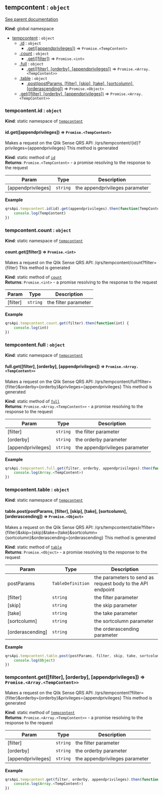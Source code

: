 <a name="tempcontent"></a>
## tempcontent : <code>object</code>
[See parent documentation](qrs.md)

**Kind**: global namespace  

* [tempcontent](#tempcontent) : <code>object</code>
  * [.id](#tempcontent.id) : <code>object</code>
    * [.get([appendprivileges])](#tempcontent.id.get) ⇒ <code>Promise.&lt;TempContent&gt;</code>
  * [.count](#tempcontent.count) : <code>object</code>
    * [.get([filter])](#tempcontent.count.get) ⇒ <code>Promise.&lt;int&gt;</code>
  * [.full](#tempcontent.full) : <code>object</code>
    * [.get([filter], [orderby], [appendprivileges])](#tempcontent.full.get) ⇒ <code>Promise.&lt;Array.&lt;TempContent&gt;&gt;</code>
  * [.table](#tempcontent.table) : <code>object</code>
    * [.post(postParams, [filter], [skip], [take], [sortcolumn], [orderascending])](#tempcontent.table.post) ⇒ <code>Promise.&lt;Object&gt;</code>
  * [.get([filter], [orderby], [appendprivileges])](#tempcontent.get) ⇒ <code>Promise.&lt;Array.&lt;TempContent&gt;&gt;</code>

<a name="tempcontent.id"></a>
### tempcontent.id : <code>object</code>
**Kind**: static namespace of <code>[tempcontent](#tempcontent)</code>  
<a name="tempcontent.id.get"></a>
#### id.get([appendprivileges]) ⇒ <code>Promise.&lt;TempContent&gt;</code>
Makes a request on the Qlik Sense QRS API:
/qrs/tempcontent/{id}?privileges={appendprivileges}
This method is generated

**Kind**: static method of <code>[id](#tempcontent.id)</code>  
**Returns**: <code>Promise.&lt;TempContent&gt;</code> - a promise resolving to the response to the request  

| Param | Type | Description |
| --- | --- | --- |
| [appendprivileges] | <code>string</code> | the appendprivileges parameter |

**Example**  
```javascript
qrsApi.tempcontent.id(id).get(appendprivileges).then(function(TempContent) {
	console.log(TempContent)
})
```
<a name="tempcontent.count"></a>
### tempcontent.count : <code>object</code>
**Kind**: static namespace of <code>[tempcontent](#tempcontent)</code>  
<a name="tempcontent.count.get"></a>
#### count.get([filter]) ⇒ <code>Promise.&lt;int&gt;</code>
Makes a request on the Qlik Sense QRS API:
/qrs/tempcontent/count?filter={filter}
This method is generated

**Kind**: static method of <code>[count](#tempcontent.count)</code>  
**Returns**: <code>Promise.&lt;int&gt;</code> - a promise resolving to the response to the request  

| Param | Type | Description |
| --- | --- | --- |
| [filter] | <code>string</code> | the filter parameter |

**Example**  
```javascript
qrsApi.tempcontent.count.get(filter).then(function(int) {
	console.log(int)
})
```
<a name="tempcontent.full"></a>
### tempcontent.full : <code>object</code>
**Kind**: static namespace of <code>[tempcontent](#tempcontent)</code>  
<a name="tempcontent.full.get"></a>
#### full.get([filter], [orderby], [appendprivileges]) ⇒ <code>Promise.&lt;Array.&lt;TempContent&gt;&gt;</code>
Makes a request on the Qlik Sense QRS API:
/qrs/tempcontent/full?filter={filter}&orderby={orderby}&privileges={appendprivileges}
This method is generated

**Kind**: static method of <code>[full](#tempcontent.full)</code>  
**Returns**: <code>Promise.&lt;Array.&lt;TempContent&gt;&gt;</code> - a promise resolving to the response to the request  

| Param | Type | Description |
| --- | --- | --- |
| [filter] | <code>string</code> | the filter parameter |
| [orderby] | <code>string</code> | the orderby parameter |
| [appendprivileges] | <code>string</code> | the appendprivileges parameter |

**Example**  
```javascript
qrsApi.tempcontent.full.get(filter, orderby, appendprivileges).then(function(Array.<TempContent>) {
	console.log(Array.<TempContent>)
})
```
<a name="tempcontent.table"></a>
### tempcontent.table : <code>object</code>
**Kind**: static namespace of <code>[tempcontent](#tempcontent)</code>  
<a name="tempcontent.table.post"></a>
#### table.post(postParams, [filter], [skip], [take], [sortcolumn], [orderascending]) ⇒ <code>Promise.&lt;Object&gt;</code>
Makes a request on the Qlik Sense QRS API:
/qrs/tempcontent/table?filter={filter}&skip={skip}&take={take}&sortcolumn={sortcolumn}&orderascending={orderascending}
This method is generated

**Kind**: static method of <code>[table](#tempcontent.table)</code>  
**Returns**: <code>Promise.&lt;Object&gt;</code> - a promise resolving to the response to the request  

| Param | Type | Description |
| --- | --- | --- |
| postParams | <code>TableDefinition</code> | the parameters to send as request body to the API endpoint |
| [filter] | <code>string</code> | the filter parameter |
| [skip] | <code>string</code> | the skip parameter |
| [take] | <code>string</code> | the take parameter |
| [sortcolumn] | <code>string</code> | the sortcolumn parameter |
| [orderascending] | <code>string</code> | the orderascending parameter |

**Example**  
```javascript
qrsApi.tempcontent.table.post(postParams, filter, skip, take, sortcolumn, orderascending).then(function(Object) {
	console.log(Object)
})
```
<a name="tempcontent.get"></a>
### tempcontent.get([filter], [orderby], [appendprivileges]) ⇒ <code>Promise.&lt;Array.&lt;TempContent&gt;&gt;</code>
Makes a request on the Qlik Sense QRS API:
/qrs/tempcontent?filter={filter}&orderby={orderby}&privileges={appendprivileges}
This method is generated

**Kind**: static method of <code>[tempcontent](#tempcontent)</code>  
**Returns**: <code>Promise.&lt;Array.&lt;TempContent&gt;&gt;</code> - a promise resolving to the response to the request  

| Param | Type | Description |
| --- | --- | --- |
| [filter] | <code>string</code> | the filter parameter |
| [orderby] | <code>string</code> | the orderby parameter |
| [appendprivileges] | <code>string</code> | the appendprivileges parameter |

**Example**  
```javascript
qrsApi.tempcontent.get(filter, orderby, appendprivileges).then(function(Array.<TempContent>) {
	console.log(Array.<TempContent>)
})
```
